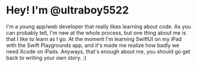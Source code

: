 # Hey! I'm @ultraboy5522
I'm a young app/web developer that really likes learning about code.
As you can probably tell, I'm new at the whole process, but one thing
about me is that I like to learn as I go. At the moment I'm learning
SwiftUI on my iPad with the Swift Playgrounds app, and it's made me
realize how badly we need Xcode on iPads. Anyways, that's enough about
me, you should go get back to writing your own story. :)

<!---
ultraboy5522/ultraboy5522 is a ✨ special ✨ repository because its `README.md` (this file) appears on your GitHub profile.
You can click the Preview link to take a look at your changes.
--->
